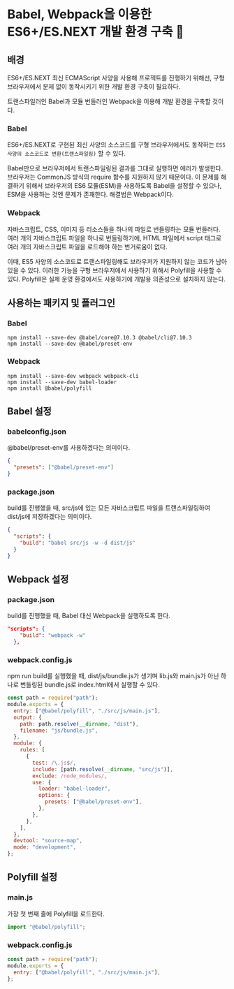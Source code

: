 # Babel, Webpack을 이용한 ES6+/ES.NEXT 개발 환경 구축 🎯

## 배경

ES6+/ES.NEXT 최신 ECMAScript 사양을 사용해 프로젝트를 진행하기 위해선,
구형 브라우저에서 문제 없이 동작시키기 위한 개발 환경 구축이 필요하다.

트랜스파일러인 Babel과 모듈 번들러인 Webpack을 이용해 개발 환경을 구축할 것이다.

### Babel

ES6+/ES.NEXT로 구현된 최신 사양의 소스코드를 구형 브라우저에서도 동작하는 `ES5 사양의 소스코드로 변환(트랜스파일링)` 할 수 있다.

Babel만으로 브라우저에서 트랜스파일링된 결과를 그대로 실행하면 에러가 발생한다.
브라우저는 CommonJS 방식의 require 함수를 지원하지 않기 때문이다. 이 문제를 해결하기 위해서 브라우저의 ES6 모듈(ESM)을 사용하도록 Babel을 설정할 수 있으나, ESM을 사용하는 것엔 문제가 존재한다.
해결법은 Webpack이다.

### Webpack

자바스크립트, CSS, 이미지 등 리소스들을 하나의 파일로 번들링하는 모듈 번들러다.
여러 개의 자바스크립트 파일을 하나로 번들링하기에, HTML 파일에서 script 태그로 여러 개의 자바스크립트 파일을 로드해야 하는 번거로움이 없다.

이때, ES5 사양의 소스코드로 트랜스파일링해도 브라우저가 지원하지 않는 코드가 남아 있을 수 있다.
이러한 기능을 구형 브라우저에서 사용하기 위해서 Polyfill을 사용할 수 있다.
Polyfill은 실제 운영 환경에서도 사용하기에 개발용 의존성으로 설치하지 않는다.

## 사용하는 패키지 및 플러그인

### Babel

```
npm install --save-dev @babel/core@7.10.3 @babel/cli@7.10.3
npm install --save-dev @babel/preset-env
```

### Webpack

```
npm install --save-dev webpack webpack-cli
npm install --save-dev babel-loader
npm install @babel/polyfill
```

## Babel 설정

### babelconfig.json

@babel/preset-env를 사용하겠다는 의미이다.

```json
{
  "presets": ["@babel/preset-env"]
}
```

### package.json

build를 진행했을 때, src/js에 있는 모든 자바스크립트 파일을 트랜스파일링하여 dist/js에 저장하겠다는 의미이다.

```json
{
  "scripts": {
    "build": "babel src/js -w -d dist/js"
  }
}
```

## Webpack 설정

### package.json

build를 진행했을 때, Babel 대신 Webpack을 실행하도록 한다.

```json
"scripts": {
    "build": "webpack -w"
  },
```

### webpack.config.js

npm run build를 실행했을 때, dist/js/bundle.js가 생기며 lib.js와 main.js가 아닌 하나로 번들링된 bundle.js로 index.html에서 실행할 수 있다.

```js
const path = require("path");
module.exports = {
  entry: ["@babel/polyfill", "./src/js/main.js"],
  output: {
    path: path.resolve(__dirname, "dist"),
    filename: "js/bundle.js",
  },
  module: {
    rules: [
      {
        test: /\.js$/,
        include: [path.resolve(__dirname, "src/js")],
        exclude: /node_modules/,
        use: {
          loader: "babel-loader",
          options: {
            presets: ["@babel/preset-env"],
          },
        },
      },
    ],
  },
  devtool: "source-map",
  mode: "development",
};
```

## Polyfill 설정

### main.js

가장 첫 번째 줄에 Polyfill을 로드한다.

```js
import "@babel/polyfill";
```

### webpack.config.js

```js
const path = require("path");
module.exports = {
  entry: ["@babel/polyfill", "./src/js/main.js"],
};
```
